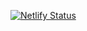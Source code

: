 [![Netlify Status](https://api.netlify.com/api/v1/badges/62e9882f-2073-42b3-827f-0d1c9f2ac9b8/deploy-status)](https://app.netlify.com/sites/twistpad-swap-alpha/deploys)
